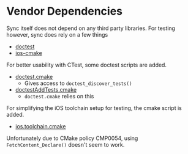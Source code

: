 # Vendor Dependencies

Sync itself does not depend on any third party libraries. For testing however, sync does rely on a few things

- [doctest](https://github.com/doctest/doctest)
- [ios-cmake](https://github.com/leetal/ios-cmake)

For better usability with CTest, some doctest scripts are added.

- [doctest.cmake](https://github.com/doctest/doctest/blob/master/scripts/cmake/doctest.cmake)
  - Gives access to `doctest_discover_tests()`
- [doctestAddTests.cmake](https://github.com/doctest/doctest/blob/master/scripts/cmake/doctestAddTests.cmake)
  - `doctest.cmake` relies on this

For simplifying the iOS toolchain setup for testing, the cmake script is added.

- [ios.toolchain.cmake](https://github.com/leetal/ios-cmake/blob/master/ios.toolchain.cmake)

Unfortunately due to CMake policy CMP0054, using `FetchContent_Declare()` doesn't seem to work.
